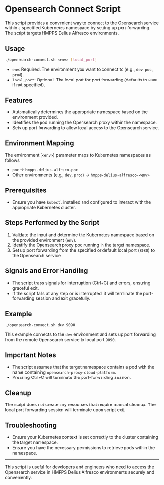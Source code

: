 # Opensearch Connect Script

This script provides a convenient way to connect to the Opensearch service within a specified Kubernetes namespace by setting up port forwarding. The script targets HMPPS Delius Alfresco environments.

## Usage

```sh
./opensearch-connect.sh <env> [local_port]
```

- `env`: Required. The environment you want to connect to (e.g., `dev`, `poc`, `prod`).
- `local_port`: Optional. The local port for port forwarding (defaults to `8080` if not specified).

## Features

- Automatically determines the appropriate namespace based on the environment provided.
- Identifies the pod running the Opensearch proxy within the namespace.
- Sets up port forwarding to allow local access to the Opensearch service.

## Environment Mapping

The environment (`<env>`) parameter maps to Kubernetes namespaces as follows:

- `poc` -> `hmpps-delius-alfrsco-poc`
- Other environments (e.g., `dev`, `prod`) -> `hmpps-delius-alfresco-<env>`

## Prerequisites

- Ensure you have `kubectl` installed and configured to interact with the appropriate Kubernetes cluster.

## Steps Performed by the Script

1. Validate the input and determine the Kubernetes namespace based on the provided environment (`env`).
2. Identify the Opensearch proxy pod running in the target namespace.
3. Set up port forwarding from the specified or default local port (`8080`) to the Opensearch service.

## Signals and Error Handling

- The script traps signals for interruption (Ctrl+C) and errors, ensuring graceful exit.
- If the script fails at any step or is interrupted, it will terminate the port-forwarding session and exit gracefully.

## Example

```sh
./opensearch-connect.sh dev 9090
```

This example connects to the `dev` environment and sets up port forwarding from the remote Opensearch service to local port `9090`.

## Important Notes

- The script assumes that the target namespace contains a pod with the name containing `opensearch-proxy-cloud-platform`.
- Pressing Ctrl+C will terminate the port-forwarding session.

## Cleanup

The script does not create any resources that require manual cleanup. The local port forwarding session will terminate upon script exit.

## Troubleshooting

- Ensure your Kubernetes context is set correctly to the cluster containing the target namespace.
- Ensure you have the necessary permissions to retrieve pods within the namespace.

---

This script is useful for developers and engineers who need to access the Opensearch service in HMPPS Delius Alfresco environments securely and conveniently.